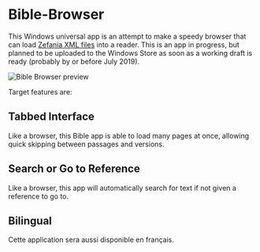 # Bible-Browser
This Windows universal app is an attempt to make a speedy browser that can load [Zefania XML files](https://sourceforge.net/projects/zefania-sharp/files/) into a reader. This is an app in progress, but planned to be uploaded to the Windows Store as soon as a working draft is ready (probably by or before July 2019).

![Bible Browser preview](https://i.pinimg.com/originals/f4/5a/a8/f45aa8725283ff4bf60483ae9f100cba.jpg)

Target features are:

## Tabbed Interface
Like a browser, this Bible app is able to load many pages at once, allowing quick skipping between passages and versions.

## Search or Go to Reference
Like a browser, this app will automatically search for text if not given a reference to go to.

## Bilingual
Cette application sera aussi disponible en français.
